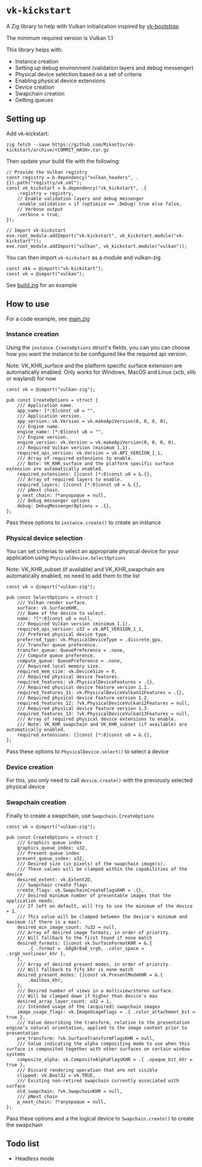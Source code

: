 # `vk-kickstart`

A Zig library to help with Vulkan initialization inspired by [vk-bootstrap](https://github.com/charles-lunarg/vk-bootstrap)

The minimum required version is Vulkan 1.1

This library helps with:
- Instance creation
- Setting up debug environment (validation layers and debug messenger)
- Physical device selection based on a set of criteria
- Enabling physical device extensions
- Device creation
- Swapchain creation
- Getting queues

## Setting up

Add vk-kickstart:
```
zig fetch --save https://github.com/Mikastiv/vk-kickstart/archive/<COMMIT_HASH>.tar.gz
```

Then update your build file with the following:
```zig
// Provide the Vulkan registry
const registry = b.dependency("vulkan_headers", .{}).path("registry/vk.xml");
const vk_kickstart = b.dependency("vk_kickstart", .{
    .registry = registry,
    // Enable validation layers and debug messenger
    .enable_validation = if (optimize == .Debug) true else false,
    // Verbose output
    .verbose = true,
});

// Import vk-kickstart
exe.root_module.addImport("vk-kickstart", vk_kickstart.module("vk-kickstart"));
exe.root_module.addImport("vulkan", vk_kickstart.module("vulkan"));
 ```

You can then import `vk-kickstart` as a module and vulkan-zig
```zig
const vkk = @import("vk-kickstart");
const vk = @import("vulkan");
```

See [build.zig](example/build.zig) for an example

## How to use

For a code example, see [main.zig](example/src/main.zig)

### Instance creation

Using the `instance.CreateOptions` struct's fields, you can you can choose how you want the instance to be configured like the required api version.

Note: VK_KHR_surface and the platform specific surface extension are automatically enabled. Only works for Windows, MacOS and Linux (xcb, xlib or wayland) for now

```zig
const vk = @import("vulkan-zig");

pub const CreateOptions = struct {
    /// Application name.
    app_name: [*:0]const u8 = "",
    /// Application version.
    app_version: vk.Version = vk.makeApiVersion(0, 0, 0, 0),
    /// Engine name.
    engine_name: [*:0]const u8 = "",
    /// Engine version.
    engine_version: vk.Version = vk.makeApiVersion(0, 0, 0, 0),
    /// Required Vulkan version (minimum 1.1).
    required_api_version: vk.Version = vk.API_VERSION_1_1,
    /// Array of required extensions to enable.
    /// Note: VK_KHR_surface and the platform specific surface extension are automatically enabled.
    required_extensions: []const [*:0]const u8 = &.{},
    /// Array of required layers to enable.
    required_layers: []const [*:0]const u8 = &.{},
    /// pNext chain.
    p_next_chain: ?*anyopaque = null,
    /// Debug messenger options
    debug: DebugMessengerOptions = .{},
};
```

Pass these options to `instance.create()` to create an instance

### Physical device selection

You can set criterias to select an appropriate physical device for your application using `PhysicalDevice.SelectOptions`

Note: VK_KHR_subset (if available) and VK_KHR_swapchain are automatically enabled, no need to add them to the list

```zig
const vk = @import("vulkan-zig");

pub const SelectOptions = struct {
    /// Vulkan render surface.
    surface: vk.SurfaceKHR,
    /// Name of the device to select.
    name: ?[*:0]const u8 = null,
    /// Required Vulkan version (minimum 1.1).
    required_api_version: u32 = vk.API_VERSION_1_1,
    /// Prefered physical device type.
    preferred_type: vk.PhysicalDeviceType = .discrete_gpu,
    /// Transfer queue preference.
    transfer_queue: QueuePreference = .none,
    /// Compute queue preference.
    compute_queue: QueuePreference = .none,
    /// Required local memory size.
    required_mem_size: vk.DeviceSize = 0,
    /// Required physical device features.
    required_features: vk.PhysicalDeviceFeatures = .{},
    /// Required physical device feature version 1.1.
    required_features_11: vk.PhysicalDeviceVulkan11Features = .{},
    /// Required physical device feature version 1.2.
    required_features_12: ?vk.PhysicalDeviceVulkan12Features = null,
    /// Required physical device feature version 1.3.
    required_features_13: ?vk.PhysicalDeviceVulkan13Features = null,
    /// Array of required physical device extensions to enable.
    /// Note: VK_KHR_swapchain and VK_KHR_subset (if available) are automatically enabled.
    required_extensions: []const [*:0]const u8 = &.{},
};
```

Pass these options to `PhysicalDevice.select()` to select a device

### Device creation

For this, you only need to call `device.create()` with the previously selected physical device

### Swapchain creation

Finally to create a swapchain, use `Swapchain.CreateOptions`

```zig
const vk = @import("vulkan-zig");

pub const CreateOptions = struct {
    /// Graphics queue index
    graphics_queue_index: u32,
    /// Present queue index
    present_queue_index: u32,
    /// Desired size (in pixels) of the swapchain image(s).
    /// These values will be clamped within the capabilities of the device
    desired_extent: vk.Extent2D,
    /// Swapchain create flags
    create_flags: vk.SwapchainCreateFlagsKHR = .{},
    /// Desired minimum number of presentable images that the application needs.
    /// If left on default, will try to use the minimum of the device + 1.
    /// This value will be clamped between the device's minimum and maximum (if there is a max).
    desired_min_image_count: ?u32 = null,
    /// Array of desired image formats, in order of priority.
    /// Will fallback to the first found if none match
    desired_formats: []const vk.SurfaceFormatKHR = &.{
        .{ .format = .b8g8r8a8_srgb, .color_space = .srgb_nonlinear_khr },
    },
    /// Array of desired present modes, in order of priority.
    /// Will fallback to fifo_khr is none match
    desired_present_modes: []const vk.PresentModeKHR = &.{
        .mailbox_khr,
    },
    /// Desired number of views in a multiview/stereo surface.
    /// Will be clamped down if higher than device's max
    desired_array_layer_count: u32 = 1,
    /// Intended usage of the (acquired) swapchain images
    image_usage_flags: vk.ImageUsageFlags = .{ .color_attachment_bit = true },
    /// Value describing the transform, relative to the presentation engine’s natural orientation, applied to the image content prior to presentation
    pre_transform: ?vk.SurfaceTransformFlagsKHR = null,
    /// Value indicating the alpha compositing mode to use when this surface is composited together with other surfaces on certain window systems
    composite_alpha: vk.CompositeAlphaFlagsKHR = .{ .opaque_bit_khr = true },
    /// Discard rendering operation that are not visible
    clipped: vk.Bool32 = vk.TRUE,
    /// Existing non-retired swapchain currently associated with surface
    old_swapchain: ?vk.SwapchainKHR = null,
    /// pNext chain
    p_next_chain: ?*anyopaque = null,
};
```

Pass these options and a the logical device to `Swapchain.create()` to create the swapchain

## Todo list
- Headless mode
